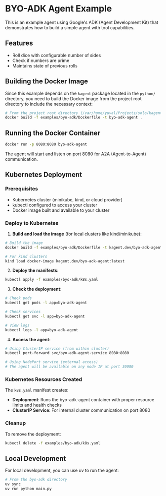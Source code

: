 # BYO-ADK Agent Example

This is an example agent using Google's ADK (Agent Development Kit) that demonstrates how to build a simple agent with tool capabilities.

## Features

- Roll dice with configurable number of sides
- Check if numbers are prime
- Maintains state of previous rolls

## Building the Docker Image

Since this example depends on the `kagent` package located in the `python/` directory, you need to build the Docker image from the project root directory to include the necessary context:

```bash
# From the project root directory (/var/home/yuval/Projects/solo/kagent)
docker build -f examples/byo-adk/Dockerfile -t byo-adk-agent .
```

## Running the Docker Container

```bash
docker run -p 8080:8080 byo-adk-agent
```

The agent will start and listen on port 8080 for A2A (Agent-to-Agent) communication.

## Kubernetes Deployment

### Prerequisites
- Kubernetes cluster (minikube, kind, or cloud provider)
- kubectl configured to access your cluster
- Docker image built and available to your cluster

### Deploy to Kubernetes

1. **Build and load the image** (for local clusters like kind/minikube):
```bash
# Build the image
docker build -f examples/byo-adk/Dockerfile -t kagent.dev/byo-adk-agent:latest .

# For kind clusters
kind load docker-image kagent.dev/byo-adk-agent:latest
```

2. **Deploy the manifests**:
```bash
kubectl apply -f examples/byo-adk/k8s.yaml
```

3. **Check the deployment**:
```bash
# Check pods
kubectl get pods -l app=byo-adk-agent

# Check services
kubectl get svc -l app=byo-adk-agent

# View logs
kubectl logs -l app=byo-adk-agent
```

4. **Access the agent**:
```bash
# Using ClusterIP service (from within cluster)
kubectl port-forward svc/byo-adk-agent-service 8080:8080

# Using NodePort service (external access)
# The agent will be available on any node IP at port 30080
```

### Kubernetes Resources Created

The `k8s.yaml` manifest creates:
- **Deployment**: Runs the byo-adk-agent container with proper resource limits and health checks
- **ClusterIP Service**: For internal cluster communication on port 8080

### Cleanup

To remove the deployment:
```bash
kubectl delete -f examples/byo-adk/k8s.yaml
```

## Local Development

For local development, you can use uv to run the agent:

```bash
# From the byo-adk directory
uv sync
uv run python main.py
```